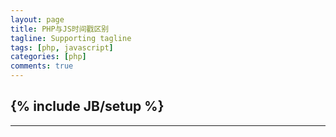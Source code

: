 ```yaml
---
layout: page
title: PHP与JS时间戳区别
tagline: Supporting tagline
tags: [php, javascript]
categories: [php]
comments: true
---
```

{% include JB/setup %}
----------

----------